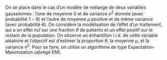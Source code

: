 On se place dans le cas d’un modèle de mélange de deux variables gaussiennes : l’une de moyenne 0 et de variance $\sigma^2$ donnée (avec probabilité $1 - \theta$) 
et l’autre de moyenne $\mu$ positive et de même variance (avec probabilité $\theta$). On considère la modélisation de l’effet d’un traitement,
qui a un effet nul sur une fraction $\theta$ de patients et un effet positif sur le restant de la population. 
On observe un échantillon i.i.d. de cette variable aléatoire et l’objectif est d’estimer la proportion $\theta$, la moyenne $\mu$, et la variance $\sigma^2$.
Pour se faire, on utilise un algorithme de type Expectation-Maximization (abrégé EM).
